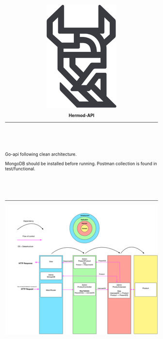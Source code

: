 <p align="center">
  <img width="230" src="https://github.com/RobinBaeckman/hermod-api/blob/master/images/hermod.png">
</p>
<p align="center"><strong size="20">Hermod-API</strong></p>
<hr>
<br>
<br>
<br>
<br>

Go-api following clean architecture.

MongoDB should be installed before running. Postman collection is found in test/functional.

<br>
<br>
<br>
<br>
<hr>

<p align="center">
  <img width="860" src="https://github.com/RobinBaeckman/hermod-api/blob/master/images/clean-architecture-diagram.png">
</p>
